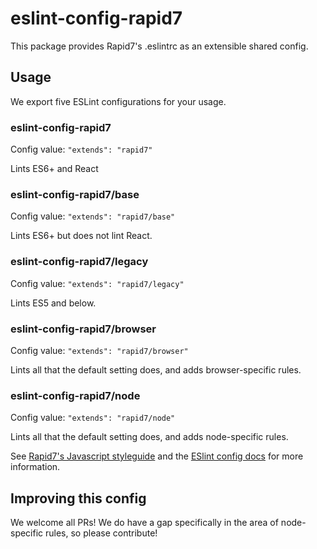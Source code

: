 # eslint-config-rapid7

This package provides Rapid7's .eslintrc as an extensible shared config.

## Usage

We export five ESLint configurations for your usage.

### eslint-config-rapid7

Config value: `"extends": "rapid7"`

Lints ES6+ and React

### eslint-config-rapid7/base

Config value: `"extends": "rapid7/base"`

Lints ES6+ but does not lint React.

### eslint-config-rapid7/legacy

Config value: `"extends": "rapid7/legacy"`

Lints ES5 and below.

### eslint-config-rapid7/browser

Config value: `"extends": "rapid7/browser"`

Lints all that the default setting does, and adds browser-specific rules.

### eslint-config-rapid7/node

Config value: `"extends": "rapid7/node"`

Lints all that the default setting does, and adds node-specific rules.

See [Rapid7's Javascript styleguide](https://github.com/rapid7/javascript-style-guide) and
the [ESlint config docs](http://eslint.org/docs/user-guide/configuring#extending-configuration-files)
for more information.

## Improving this config

We welcome all PRs! We do have a gap specifically in the area of node-specific rules, so please contribute!
